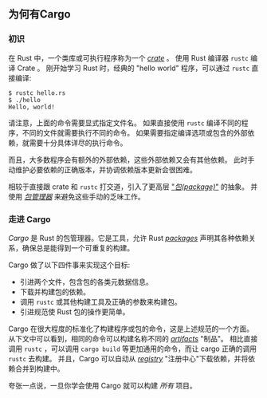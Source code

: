 ## 为何有Cargo

### 初识

在 Rust 中，一个类库或可执行程序称为一个 [*crate*][def-crate] 。
使用 Rust 编译器 `rustc` 编译 Crate 。
刚开始学习 Rust 时，经典的 "hello world" 程序，可以通过 `rustc` 直接编译:

```console
$ rustc hello.rs
$ ./hello
Hello, world!
```

请注意，上面的命令需要显式指定文件名。
如果直接使用 `rustc` 编译不同的程序，不同的文件就需要执行不同的命令。
如果需要指定编译选项或包含的外部依赖，就需要十分具体详尽的执行命令。

而且，大多数程序会有额外的外部依赖，这些外部依赖又会有其他依赖。
此时手动维护必要依赖的正确版本，并协调依赖版本更新会很困难。

相较于直接跟 crate 和 `rustc` 打交道，引入了更高层 ["*包(package)*"][def-package] 的抽象。
并使用 [*包管理器*][def-package-manager] 来避免这些手动的乏味工作。

### 走进 Cargo

*Cargo* 是 Rust 的包管理器。它是工具，允许 Rust [*packages*][def-package] 声明其各种依赖关系，确保总是能得到一个可重复的构建。

Cargo 做了以下四件事来实现这个目标:

* 引进两个文件，包含包的各类元数据信息。
* 下载并构建包的依赖。
* 调用 `rustc` 或其他构建工具及正确的参数来构建包。
* 引进规范使 Rust 包的操作更简单。

Cargo 在很大程度的标准化了构建程序或包的命令，这是上述规范的一个方面。
从下文中可以看到，相同的命令可以构建名称不同的 [*artifacts*][def-artifact] "制品"。
相比直接调用 `rustc` ，可以调用 `cargo build` 等更加通用的命令，而让 cargo 正确的调用 `rustc` 去构建。
并且，Cargo 可以自动从 [*registry*][def-registry] "注册中心"下载依赖，并将依赖合并到构建中。

夸张一点说，一旦你学会使用 Cargo 就可以构建 *所有* 项目。

[def-artifact]:         ../appendix/glossary.md#artifact         '"artifact" (glossary entry)'
[def-crate]:            ../appendix/glossary.md#crate            '"crate" (glossary entry)'
[def-package]:          ../appendix/glossary.md#package          '"package" (glossary entry)'
[def-package-manager]:  ../appendix/glossary.md#package-manager  '"package manager" (glossary entry)'
[def-registry]:         ../appendix/glossary.md#registry         '"registry" (glossary entry)'
